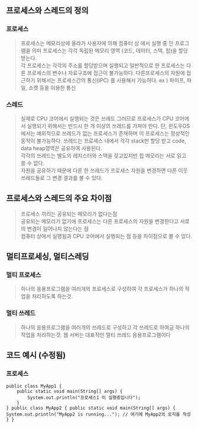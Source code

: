 ## 프로세스와 스레드의 정의 
### 프로세스
> 프로세스는 메모리상에 올라가 사용자에 의해 컴퓨터 상 에서 실행 중 인 프로그램을 의미
> 프로세스는 각각 독립된 메모리 영역 (코드, 데이터, 스택, 힙)을 할당받는다.  
> 각 프로세스는 각각의 주소를 할당받으며 실행되고 일반적으로 한 프로세스는 다른 프로세스의 변수나 자료구조에 접근이 불가능하다.
> 다른프로세스의 자원에 접근하기 위해서는 프로세스간의 통신(IPC) 를 사용해서 가능하다.
> 	ex ) 파이프, 파일, 소켓 등을 이용한 통신

### 스레드
> 실제로 CPU 코어에서 실행되는 것은 쓰레드
> 그러므로 프로세스가 CPU 코어에서 실행되기 위해서는 반드시 한 개 이상의 쓰레드를 가져야 한다.
> 단, 윈도우OS 에서는 예외적으로 쓰레드가 없는 프로세스가 존재하며 이 프로세스는 정상적인 동작이 불가능하다.
> 쓰레드는 프로세스 내에서 각각 stack만 할당 받고 code, data heap영역은 공유하여 사용된다.  
> 각각의 쓰레드는 별도의 레지스터와 스택을 갖고있지만 힙 메모리는 서로 읽고 쓸 수 없다.  
> 자원을 공유하기 때문에 다른 한 쓰레드가 프로세스 자원을 변경하면 다른 이웃 쓰레드들로 그 변경 결과를 볼 수 있다.
## 프로세스와 스레드의 주요 차이점 
> 프로세스 끼리는 공유되는 메모리가 없다는점  
> 공유되는 메모리가 없기에 프로세스는 다른 프로세스의 자원을 변경한다고 서로의 변경이 일어나지 않는다는 점  
> 컴퓨터 상에서 실행됨과 CPU 코어에서 실행되는 점 등을 차이점으로 볼 수 있다.

## 멀티프로세싱, 멀티스레딩
### 멀티 프로세스
> 하나의 응용프로그램을 여러개의 프로세스로 구성하여 각 프로세스가 하나의 작업을 처리하도록 하는것.  

### 멀티 쓰레드
> 하나의 응용프로그램을 여러개의 쓰레드로 구성하고 각 쓰레드로 하여금 하나의 작업을 처리하는것.
> 웹 서버는 대표적인 멀티 쓰레드 응용프로그램이다

## 코드 예시 (수정됨)
### 프로세스
```
public class MyApp1 { 
	public static void main(String[] args) { 
		System.out.println("프로세스1 이 실행중입니다");
	} 
} public class MyApp2 { public static void main(String[] args) { System.out.println("MyApp2 is running..."); // 여기에 MyApp2의 로직을 작성 } }
```